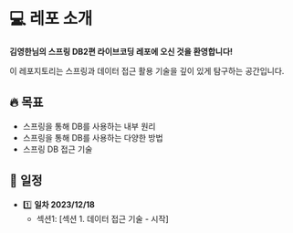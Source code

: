 # :computer: 레포 소개

**김영한님의 스프링 DB2편 라이브코딩 레포에 오신 것을 환영합니다!**

이 레포지토리는 스프링과 데이터 접근 활용 기술을 깊이 있게 탐구하는 공간입니다.

## :fire: 목표

- 스프링을 통해 DB를 사용하는 내부 원리
- 스프링을 통해 DB를 사용하는 다양한 방법
- 스프링 DB 접근 기술

## :calendar: 일정

- :one: **일차 2023/12/18**
  - 섹션1: [섹션 1. 데이터 접근 기술 - 시작]

